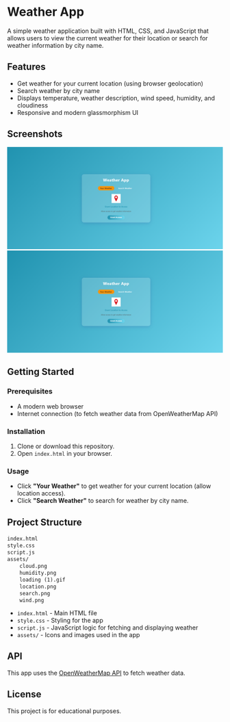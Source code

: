 # Weather App

A simple weather application built with HTML, CSS, and JavaScript that allows users to view the current weather for their location or search for weather information by city name.

## Features

- Get weather for your current location (using browser geolocation)
- Search weather by city name
- Displays temperature, weather description, wind speed, humidity, and cloudiness
- Responsive and modern glassmorphism UI

## Screenshots

![App Screenshot](assets/image.png)
![App Screenshot](assets/image2.png)

## Getting Started

### Prerequisites

- A modern web browser
- Internet connection (to fetch weather data from OpenWeatherMap API)

### Installation

1. Clone or download this repository.
2. Open `index.html` in your browser.

### Usage

- Click **"Your Weather"** to get weather for your current location (allow location access).
- Click **"Search Weather"** to search for weather by city name.

## Project Structure

```
index.html
style.css
script.js
assets/
    cloud.png
    humidity.png
    loading (1).gif
    location.png
    search.png
    wind.png
```

- `index.html` - Main HTML file
- `style.css` - Styling for the app
- `script.js` - JavaScript logic for fetching and displaying weather
- `assets/` - Icons and images used in the app

## API

This app uses the [OpenWeatherMap API](https://openweathermap.org/api) to fetch weather data.

## License

This project is for educational purposes.
